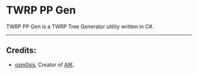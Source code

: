# TWRP PP Gen

TWRP PP Gen is a TWRP Tree Generator utility written in C#.

-------------------

## Credits:
  - [osm0sis](https://github.com/osm0sis), Creator of [AIK](https://github.com/osm0sis/Android-Image-Kitchen).

